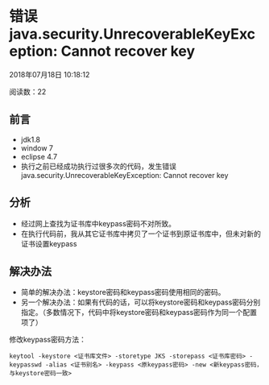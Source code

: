 # 错误java.security.UnrecoverableKeyException: Cannot recover key

2018年07月18日 10:18:12

阅读数：22

## 前言

- jdk1.8
- window 7
- eclipse 4.7
- 执行之前已经成功执行过很多次的代码，发生错误java.security.UnrecoverableKeyException: Cannot recover key

## 分析

- 经过网上查找为证书库中keypass密码不对所致。
- 在执行代码前，我从其它证书库中拷贝了一个证书到原证书库中，但未对新的证书设置keypass

## 解决办法

- 简单的解决办法：keystore密码和keypass密码使用相同的密码。
- 另一个解决办法：如果有代码的话，可以将keystore密码和keypass密码分别指定。（多数情况下，代码中将keystore密码和keypass密码作为同一个配置项了）

修改keypass密码方法：

```shell
keytool -keystore <证书库文件> -storetype JKS -storepass <证书库密码> -keypasswd -alias <证书别名> -keypass <原keypass密码> -new <新keypass密码，与keystore密码一致>
```
